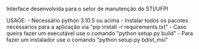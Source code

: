 Interface desenvolvida para o setor de manutenção do STI/UFPI

USAGE:
    - Necessário python 3.10.5 ou acima
    - Instalar todos os pacotes necessários para a aplicação via "pip install -r requirements.txt"
    - Caso queira fazer um executável use o comando "python setup.py build"
    - Para fazer um instalador use o comando "python setup.py bdist_msi"